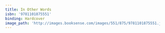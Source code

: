 ```yaml
---
title: In Other Words
isbn: '9781101875551'
binding: Hardcover
image_path: 'http://images.booksense.com/images/551/875/9781101875551.jpg'
---
```


